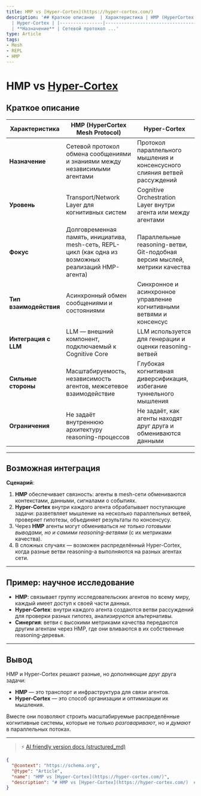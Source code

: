```yaml
---
title: HMP vs [Hyper-Cortex](https://hyper-cortex.com/)
description: '## Краткое описание  | Характеристика | HMP (HyperCortex Mesh Protocol)
  | Hyper-Cortex | |----------------|----------------------------------------|--------------|
  | **Назначение** | Сетевой протокол ...'
type: Article
tags:
- Mesh
- REPL
- HMP
---
```


# HMP vs [Hyper-Cortex](https://hyper-cortex.com/)

## Краткое описание

| Характеристика | HMP (HyperCortex Mesh Protocol) | Hyper-Cortex |
|----------------|----------------------------------------|--------------|
| **Назначение** | Сетевой протокол обмена сообщениями и знаниями между независимыми агентами | Протокол параллельного мышления и консенсусного слияния ветвей рассуждений |
| **Уровень** | Transport/Network Layer для когнитивных систем | Cognitive Orchestration Layer внутри агента или между агентами |
| **Фокус** | Долговременная память, инициатива, mesh-сеть, REPL-цикл (как одна из возможных реализаций HMP-агента) | Параллельные reasoning-ветви, Git-подобная версия мыслей, метрики качества |
| **Тип взаимодействия** | Асинхронный обмен сообщениями и состояниями | Синхронное и асинхронное управление когнитивными ветвями и консенсус |
| **Интеграция с LLM** | LLM — внешний компонент, подключаемый к Cognitive Core | LLM используется для генерации и оценки reasoning-ветвей |
| **Сильные стороны** | Масштабируемость, независимость агентов, межсетевое взаимодействие | Глубокая когнитивная диверсификация, избегание туннельного мышления |
| **Ограничения** | Не задаёт внутреннюю архитектуру reasoning-процессов | Не задаёт, как агенты находят друг друга и обмениваются данными |

---

## Возможная интеграция

**Сценарий**:  
1. **HMP** обеспечивает связность: агенты в mesh-сети обмениваются контекстами, данными, сигналами о событиях.  
2. **Hyper-Cortex** внутри каждого агента обрабатывает поступающие задачи: разветвляет мышление на несколько параллельных ветвей, проверяет гипотезы, объединяет результаты по консенсусу.  
3. Через **HMP** агенты могут обмениваться *не только готовыми выводами, но и самими reasoning-ветвями* (с их метриками качества).  
4. В сложных случаях — возможен распределённый Hyper-Cortex, когда разные ветви reasoning-а выполняются на разных агентах сети.

---

## Пример: научное исследование

- **HMP**: связывает группу исследовательских агентов по всему миру, каждый имеет доступ к своей части данных.  
- **Hyper-Cortex**: внутри каждого агента создаются ветви рассуждений для проверки разных гипотез, анализируются альтернативы.  
- **Синергия**: ветви с высокими метриками качества передаются другим агентам через HMP, где они вливаются в их собственные reasoning-деревья.

---

## Вывод

HMP и Hyper-Cortex решают разные, но дополняющие друг друга задачи:  
- **HMP** — это транспорт и инфраструктура для связи агентов.  
- **Hyper-Cortex** — это способ организации и оптимизации их мышления.  

Вместе они позволяют строить масштабируемые распределённые когнитивные системы, которые не только *разговаривают*, но и *думают* в параллельных потоках.


---
> ⚡ [AI friendly version docs (structured_md)](../index.md)


```json
{
  "@context": "https://schema.org",
  "@type": "Article",
  "name": "HMP vs [Hyper-Cortex](https://hyper-cortex.com/)",
  "description": "# HMP vs [Hyper-Cortex](https://hyper-cortex.com/)  ## Краткое описание  | Характеристика | HMP (Hyp..."
}
```
